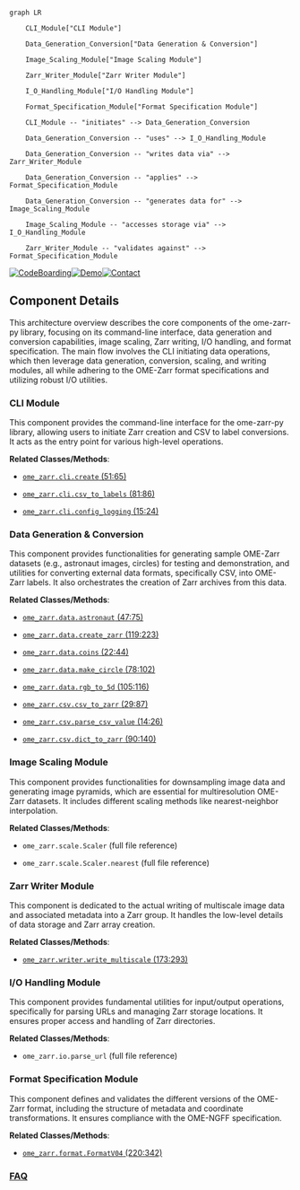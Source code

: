 ```mermaid

graph LR

    CLI_Module["CLI Module"]

    Data_Generation_Conversion["Data Generation & Conversion"]

    Image_Scaling_Module["Image Scaling Module"]

    Zarr_Writer_Module["Zarr Writer Module"]

    I_O_Handling_Module["I/O Handling Module"]

    Format_Specification_Module["Format Specification Module"]

    CLI_Module -- "initiates" --> Data_Generation_Conversion

    Data_Generation_Conversion -- "uses" --> I_O_Handling_Module

    Data_Generation_Conversion -- "writes data via" --> Zarr_Writer_Module

    Data_Generation_Conversion -- "applies" --> Format_Specification_Module

    Data_Generation_Conversion -- "generates data for" --> Image_Scaling_Module

    Image_Scaling_Module -- "accesses storage via" --> I_O_Handling_Module

    Zarr_Writer_Module -- "validates against" --> Format_Specification_Module

```

[![CodeBoarding](https://img.shields.io/badge/Generated%20by-CodeBoarding-9cf?style=flat-square)](https://github.com/CodeBoarding/GeneratedOnBoardings)[![Demo](https://img.shields.io/badge/Try%20our-Demo-blue?style=flat-square)](https://www.codeboarding.org/demo)[![Contact](https://img.shields.io/badge/Contact%20us%20-%20contact@codeboarding.org-lightgrey?style=flat-square)](mailto:contact@codeboarding.org)



## Component Details



This architecture overview describes the core components of the ome-zarr-py library, focusing on its command-line interface, data generation and conversion capabilities, image scaling, Zarr writing, I/O handling, and format specification. The main flow involves the CLI initiating data operations, which then leverage data generation, conversion, scaling, and writing modules, all while adhering to the OME-Zarr format specifications and utilizing robust I/O utilities.



### CLI Module

This component provides the command-line interface for the ome-zarr-py library, allowing users to initiate Zarr creation and CSV to label conversions. It acts as the entry point for various high-level operations.





**Related Classes/Methods**:



- <a href="https://github.com/ome/ome-zarr-py/blob/master/ome_zarr/cli.py#L51-L65" target="_blank" rel="noopener noreferrer">`ome_zarr.cli.create` (51:65)</a>

- <a href="https://github.com/ome/ome-zarr-py/blob/master/ome_zarr/cli.py#L81-L86" target="_blank" rel="noopener noreferrer">`ome_zarr.cli.csv_to_labels` (81:86)</a>

- <a href="https://github.com/ome/ome-zarr-py/blob/master/ome_zarr/cli.py#L15-L24" target="_blank" rel="noopener noreferrer">`ome_zarr.cli.config_logging` (15:24)</a>





### Data Generation & Conversion

This component provides functionalities for generating sample OME-Zarr datasets (e.g., astronaut images, circles) for testing and demonstration, and utilities for converting external data formats, specifically CSV, into OME-Zarr labels. It also orchestrates the creation of Zarr archives from this data.





**Related Classes/Methods**:



- <a href="https://github.com/ome/ome-zarr-py/blob/master/ome_zarr/data.py#L47-L75" target="_blank" rel="noopener noreferrer">`ome_zarr.data.astronaut` (47:75)</a>

- <a href="https://github.com/ome/ome-zarr-py/blob/master/ome_zarr/data.py#L119-L223" target="_blank" rel="noopener noreferrer">`ome_zarr.data.create_zarr` (119:223)</a>

- <a href="https://github.com/ome/ome-zarr-py/blob/master/ome_zarr/data.py#L22-L44" target="_blank" rel="noopener noreferrer">`ome_zarr.data.coins` (22:44)</a>

- <a href="https://github.com/ome/ome-zarr-py/blob/master/ome_zarr/data.py#L78-L102" target="_blank" rel="noopener noreferrer">`ome_zarr.data.make_circle` (78:102)</a>

- <a href="https://github.com/ome/ome-zarr-py/blob/master/ome_zarr/data.py#L105-L116" target="_blank" rel="noopener noreferrer">`ome_zarr.data.rgb_to_5d` (105:116)</a>

- <a href="https://github.com/ome/ome-zarr-py/blob/master/ome_zarr/csv.py#L29-L87" target="_blank" rel="noopener noreferrer">`ome_zarr.csv.csv_to_zarr` (29:87)</a>

- <a href="https://github.com/ome/ome-zarr-py/blob/master/ome_zarr/csv.py#L14-L26" target="_blank" rel="noopener noreferrer">`ome_zarr.csv.parse_csv_value` (14:26)</a>

- <a href="https://github.com/ome/ome-zarr-py/blob/master/ome_zarr/csv.py#L90-L140" target="_blank" rel="noopener noreferrer">`ome_zarr.csv.dict_to_zarr` (90:140)</a>





### Image Scaling Module

This component provides functionalities for downsampling image data and generating image pyramids, which are essential for multiresolution OME-Zarr datasets. It includes different scaling methods like nearest-neighbor interpolation.





**Related Classes/Methods**:



- `ome_zarr.scale.Scaler` (full file reference)

- `ome_zarr.scale.Scaler.nearest` (full file reference)





### Zarr Writer Module

This component is dedicated to the actual writing of multiscale image data and associated metadata into a Zarr group. It handles the low-level details of data storage and Zarr array creation.





**Related Classes/Methods**:



- <a href="https://github.com/ome/ome-zarr-py/blob/master/ome_zarr/writer.py#L173-L293" target="_blank" rel="noopener noreferrer">`ome_zarr.writer.write_multiscale` (173:293)</a>





### I/O Handling Module

This component provides fundamental utilities for input/output operations, specifically for parsing URLs and managing Zarr storage locations. It ensures proper access and handling of Zarr directories.





**Related Classes/Methods**:



- `ome_zarr.io.parse_url` (full file reference)





### Format Specification Module

This component defines and validates the different versions of the OME-Zarr format, including the structure of metadata and coordinate transformations. It ensures compliance with the OME-NGFF specification.





**Related Classes/Methods**:



- <a href="https://github.com/ome/ome-zarr-py/blob/master/ome_zarr/format.py#L220-L342" target="_blank" rel="noopener noreferrer">`ome_zarr.format.FormatV04` (220:342)</a>









### [FAQ](https://github.com/CodeBoarding/GeneratedOnBoardings/tree/main?tab=readme-ov-file#faq)